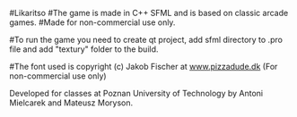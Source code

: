 #Likaritso 
#The game is made in C++ SFML and is based on classic arcade games. 
#Made for non-commercial use only.

#To run the game you need to create qt project, add sfml directory to .pro file and add "textury" folder to the build.

#The font used is copyright (c) Jakob Fischer at www.pizzadude.dk (For non-commercial use only)

Developed for classes at Poznan University of Technology by Antoni Mielcarek and Mateusz Moryson.
